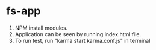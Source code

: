 # fs-app

1. NPM install modules.
2. Application can be seen by running index.html file.
3. To run test, run "karma start karma.conf.js" in terminal